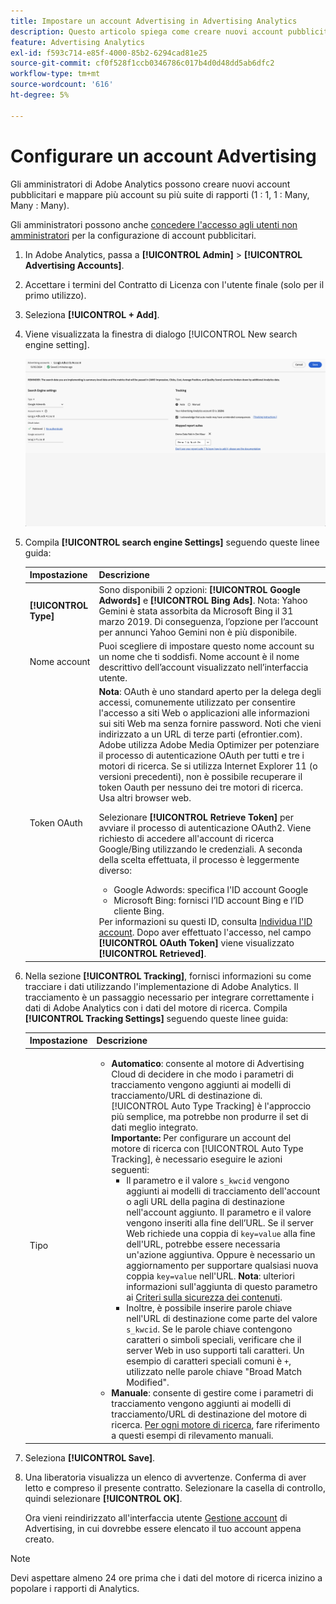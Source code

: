 ```yaml
---
title: Impostare un account Advertising in Advertising Analytics
description: Questo articolo spiega come creare nuovi account pubblicitari e mappare più account su più suite di rapporti.
feature: Advertising Analytics
exl-id: f593c714-e85f-4000-85b2-6294cad81e25
source-git-commit: cf0f528f1ccb0346786c017b4d0d48dd5ab6dfc2
workflow-type: tm+mt
source-wordcount: '616'
ht-degree: 5%

---
```


# Configurare un account Advertising

Gli amministratori di Adobe Analytics possono creare nuovi account pubblicitari e mappare più account su più suite di rapporti (1 : 1, 1 : Many, Many : Many).

Gli amministratori possono anche [concedere l&#39;accesso agli utenti non amministratori](/help/integrate/c-advertising-analytics/overview.md#section_FCC58EB635954A32990D4E67B52B4369) per la configurazione di account pubblicitari.

<!--
![](assets/aa_accounts.png)
-->

1. In Adobe Analytics, passa a **[!UICONTROL Admin]** > **[!UICONTROL Advertising Accounts]**.
1. Accettare i termini del Contratto di Licenza con l&#39;utente finale (solo per il primo utilizzo).
1. Seleziona **[!UICONTROL + Add]**.
1. Viene visualizzata la finestra di dialogo [!UICONTROL New search engine setting].

   ![](assets/aa-new-se-account.png)

1. Compila **[!UICONTROL search engine Settings]** seguendo queste linee guida:

   | Impostazione | Descrizione |
   | --- | --- |
   | **[!UICONTROL Type]** | Sono disponibili 2 opzioni: **[!UICONTROL Google Adwords]** e **[!UICONTROL Bing Ads]**.  Nota: Yahoo Gemini è stata assorbita da Microsoft Bing il 31 marzo 2019. Di conseguenza, l’opzione per l’account per annunci Yahoo Gemini non è più disponibile. |
   | Nome account | Puoi scegliere di impostare questo nome account su un nome che ti soddisfi.  Nome account è il nome descrittivo dell’account visualizzato nell’interfaccia utente. |
   | Token OAuth | **Nota**: OAuth è uno standard aperto per la delega degli accessi, comunemente utilizzato per consentire l&#39;accesso a siti Web o applicazioni alle informazioni sui siti Web ma senza fornire password. Noti che vieni indirizzato a un URL di terze parti (efrontier.com). Adobe utilizza Adobe Media Optimizer per potenziare il processo di autenticazione OAuth per tutti e tre i motori di ricerca. Se si utilizza Internet Explorer 11 (o versioni precedenti), non è possibile recuperare il token Oauth per nessuno dei tre motori di ricerca. Usa altri browser web.<p>Selezionare **[!UICONTROL Retrieve Token]** per avviare il processo di autenticazione OAuth2. Viene richiesto di accedere all&#39;account di ricerca Google/Bing utilizzando le credenziali. A seconda della scelta effettuata, il processo è leggermente diverso: <ul><li>Google Adwords: specifica l&#39;ID account Google</li><li>Microsoft Bing: fornisci l’ID account Bing e l’ID cliente Bing.</li></ul>Per informazioni su questi ID, consulta [Individua l&#39;ID account](/help/integrate/c-advertising-analytics/c-adanalytics-workflow/aa-locate-account-id.md). Dopo aver effettuato l&#39;accesso, nel campo **[!UICONTROL OAuth Token]** viene visualizzato **[!UICONTROL Retrieved]**. |

1. Nella sezione **[!UICONTROL Tracking]**, fornisci informazioni su come tracciare i dati utilizzando l&#39;implementazione di Adobe Analytics. Il tracciamento è un passaggio necessario per integrare correttamente i dati di Adobe Analytics con i dati del motore di ricerca.
Compila **[!UICONTROL Tracking Settings]** seguendo queste linee guida:

   | Impostazione | Descrizione |
   | --- | --- |
   | Tipo | <ul><li>**Automatico**: consente al motore di Advertising Cloud di decidere in che modo i parametri di tracciamento vengono aggiunti ai modelli di tracciamento/URL di destinazione di. [!UICONTROL Auto Type Tracking] è l&#39;approccio più semplice, ma potrebbe non produrre il set di dati meglio integrato.<br>**Importante:** Per configurare un account del motore di ricerca con [!UICONTROL Auto Type Tracking], è necessario eseguire le azioni seguenti:<ul><li>Il parametro e il valore `s_kwcid` vengono aggiunti ai modelli di tracciamento dell&#39;account o agli URL della pagina di destinazione nell&#39;account aggiunto. Il parametro e il valore vengono inseriti alla fine dell’URL. Se il server Web richiede una coppia di `key=value` alla fine dell&#39;URL, potrebbe essere necessaria un&#39;azione aggiuntiva. Oppure è necessario un aggiornamento per supportare qualsiasi nuova coppia `key=value` nell&#39;URL. **Nota**: ulteriori informazioni sull&#39;aggiunta di questo parametro ai [Criteri sulla sicurezza dei contenuti](https://experienceleague.adobe.com/it/docs/id-service/using/reference/csp).</li><li>Inoltre, è possibile inserire parole chiave nell&#39;URL di destinazione come parte del valore `s_kwcid`. Se le parole chiave contengono caratteri o simboli speciali, verificare che il server Web in uso supporti tali caratteri. Un esempio di caratteri speciali comuni è `+`, utilizzato nelle parole chiave &quot;Broad Match Modified&quot;.</li></ul></li><li>**Manuale**: consente di gestire come i parametri di tracciamento vengono aggiunti ai modelli di tracciamento/URL di destinazione del motore di ricerca. [Per ogni motore di ricerca](/help/integrate/c-advertising-analytics/c-adanalytics-workflow/aa-manual-vs-automatic-tracking.md), fare riferimento a questi esempi di rilevamento manuali.</li></ul> |

1. Seleziona **[!UICONTROL Save]**.
1. Una liberatoria visualizza un elenco di avvertenze. Conferma di aver letto e compreso il presente contratto. Selezionare la casella di controllo, quindi selezionare **[!UICONTROL OK]**.

   Ora vieni reindirizzato all&#39;interfaccia utente [Gestione account](/help/integrate/c-advertising-analytics/c-adanalytics-workflow/aa-manage-ad-accounts.md) di Advertising, in cui dovrebbe essere elencato il tuo account appena creato.

>[!NOTE]
>
>Devi aspettare almeno 24 ore prima che i dati del motore di ricerca inizino a popolare i rapporti di Analytics.
